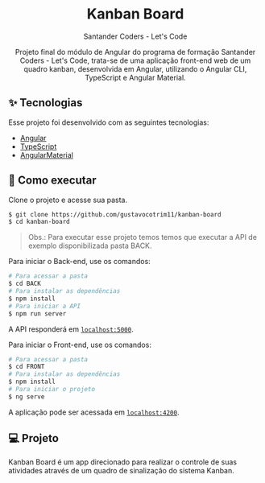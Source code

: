 <h1 align="center">Kanban Board</h1>

<p align="center">
  Santander Coders - Let's Code
</p>

<p align="center">
  Projeto final do módulo de Angular do programa de formação Santander Coders - Let's Code, trata-se de uma aplicação front-end web de um quadro kanban, desenvolvida em Angular, utilizando o Angular CLI, TypeScript e Angular Material.
</p>


## ✨ Tecnologias

Esse projeto foi desenvolvido com as seguintes tecnologias:

- [Angular](https://angular.io/)
- [TypeScript](https://www.typescriptlang.org/)
- [AngularMaterial](https://material.angular.io/)

## 🚀 Como executar

Clone o projeto e acesse sua pasta.

```bash
$ git clone https://github.com/gustavocotrim11/kanban-board
$ cd kanban-board
```

> Obs.: Para executar esse projeto temos temos que executar a API de exemplo disponibilizada pasta BACK.

Para iniciar o Back-end, use os comandos:
```bash
# Para acessar a pasta
$ cd BACK
# Para instalar as dependências
$ npm install
# Para iniciar a API
$ npm run server
```

A API responderá em [`localhost:5000`](http://localhost:5000).

Para iniciar o Front-end, use os comandos:
```bash
# Para acessar a pasta
$ cd FRONT
# Para instalar as dependências
$ npm install
# Para iniciar o projeto
$ ng serve
```

A aplicação pode ser acessada em [`localhost:4200`](http://localhost:4200).

## 💻 Projeto

Kanban Board é um app direcionado para realizar o controle de suas atividades através de um quadro de sinalização do sistema Kanban.